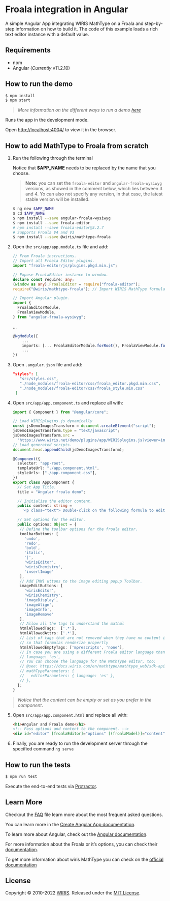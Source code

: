 # Froala integration in Angular

A simple Angular App integrating WIRIS MathType on a Froala and step-by-step information on how to build it. The code of this example loads a rich text editor instance with a default value.

## Requirements

- npm
- Angular (_Currently_ v11.2.10)

## How to run the demo

```sh
$ npm install
$ npm start
```

> _More information on the different ways to run a demo [here](../../README.md)_

Runs the app in the development mode.

Open [http://localhost:4004/](http://localhost:4004/) to view it in the browser.

## How to add MathType to Froala from scratch

1. Run the following through the terminal

   Notice that **$APP_NAME** needs to be replaced by the name that you choose.
   
   > **Note:** you can set the `froala-editor` and `angular-froala-wysiwyg` versions,
   as showed in the comment below, which lies between 3 and 4.
   Yo can also not specify any version, in that case, the latest stable version will be installed.

   ```sh
   $ ng new $APP_NAME
   $ cd $APP_NAME
   $ npm install --save angular-froala-wysiwyg
   $ npm install --save froala-editor
   # npm install --save froala-editor@3.2.7
   # Supports Froala V4 and V3
   $ npm install --save @wiris/mathtype-froala
   ```

2. Open the `src/app/app.module.ts` file and add:

   ```ts
   // From Froala instructions.
   // Import all Froala Editor plugins.
   import "froala-editor/js/plugins.pkgd.min.js";

   // Expose FroalaEditor instance to window.
   declare const require: any;
   (window as any).FroalaEditor = require("froala-editor");
   require("@wiris/mathtype-froala"); // Import WIRIS MathType formula editor.

   // Import Angular plugin.
   import {
     FroalaEditorModule,
     FroalaViewModule,
   } from "angular-froala-wysiwyg";
   ```

   ...

   ```ts
   @NgModule({
       ...
       imports: [... FroalaEditorModule.forRoot(), FroalaViewModule.forRoot() ... ],
       ...
   })
   ```

3. Open `.angular.json` file and add:

   ```json
   "styles": [
      "src/styles.css",
      "./node_modules/froala-editor/css/froala_editor.pkgd.min.css",
      "./node_modules/froala-editor/css/froala_style.min.css"
    ]
   ```

4. Open `src/app/app.component.ts` and replace all with:

   ```ts
   import { Component } from "@angular/core";

   // Load WIRISplugins.js dynamically
   const jsDemoImagesTransform = document.createElement("script");
   jsDemoImagesTransform.type = "text/javascript";
   jsDemoImagesTransform.src =
     "https://www.wiris.net/demo/plugins/app/WIRISplugins.js?viewer=image";
   // Load generated scripts.
   document.head.appendChild(jsDemoImagesTransform);

   @Component({
     selector: "app-root",
     templateUrl: "./app.component.html",
     styleUrls: ["./app.component.css"],
   })
   export class AppComponent {
     // Set App Title.
     title = "Angular froala demo";

     // Initialize the editor content.
     public content: string =
       '<p class="text"> Double-click on the following formula to edit it.</p><p style="text-align: center;"><math><mi>z</mi><mo>=</mo><mfrac><mrow><mo>-</mo><mi>b</mi><mo>&PlusMinus;</mo><msqrt><msup><mi>b</mi><mn>3</mn></msup><mo>-</mo><mn>4</mn><mi>a</mi><mi>c</mi></msqrt></mrow><mrow><mn>2</mn><mi>a</mi></mrow></mfrac></math></p>';

     // Set options for the editor.
     public options: Object = {
      // Define the toolbar options for the froala editor.
      toolbarButtons: [
        'undo',
        'redo',
        'bold',
        'italic',
        '|',
        'wirisEditor',
        'wirisChemistry',
        'insertImage'
      ],
      // Add [MW] uttons to the image editing popup Toolbar.
      imageEditButtons: [
        'wirisEditor',
        'wirisChemistry',
        'imageDisplay',
        'imageAlign',
        'imageInfo',
        'imageRemove'
      ],
      // Allow all the tags to understand the mathml
      htmlAllowedTags:  ['.*'],
      htmlAllowedAttrs: ['.*'],
      // List of tags that are not removed when they have no content inside
      // so that formulas renderize propertly
      htmlAllowedEmptyTags: ['mprescripts', 'none'],
      // In case you are using a different Froala editor language than default,
      // language: 'es',
      // You can choose the language for the MathType editor, too:
      // @see: https://docs.wiris.com/en/mathtype/mathtype_web/sdk-api/parameters#regional_properties
      // mathTypeParameters: {
      //   editorParameters: { language: 'es' },
      // },
     };
   }
   ```

> _Notice that the content can be empty or set as you prefer in the component_.

5. Open `src/app/app.component.html` and replace all with:

   ```html
   <h1>Angular and Froala demo</h1>
   <!-- Pass options and content to the component. -->
   <div id="editor" [froalaEditor]="options" [(froalaModel)]="content"></div>
   ```

6. Finally, you are ready to run the development server through the specified command `ng serve`

## How to run the tests

```sh
$ npm run test
```

Execute the end-to-end tests via [Protractor](http://www.protractortest.org/).

## Learn More

Checkout the [FAQ](FAQs.md) file learn more about the most frequent asked questions.

You can learn more in the [Create Angular App documentation](https://angular.io/cli/new).

To learn more about Angular, check out the [Angular documentation](https://angular.io/).

For more information about the Froala or it’s options, you can check their [documentation](https://froala.com/wysiwyg-editor/docs/framework-plugins/angularjs-2-4/).

To get more information about wiris MathType you can check on the [official documentation](http://www.wiris.com/mathtype)

## License

Copyright © 2010-2022 [WIRIS](http://www.wiris.com). Released under the [MIT License](../../../LICENSE).
